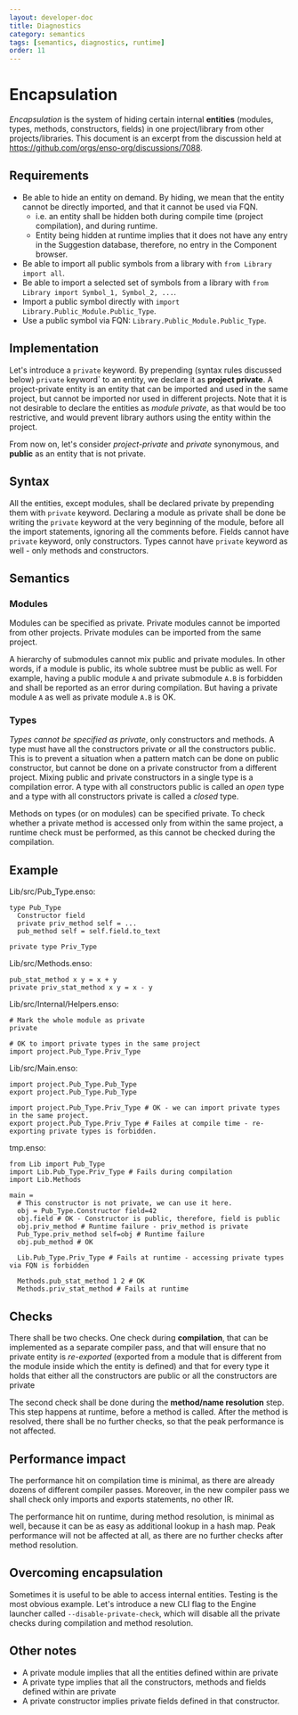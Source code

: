 ```yaml
---
layout: developer-doc
title: Diagnostics
category: semantics
tags: [semantics, diagnostics, runtime]
order: 11
---
```


# Encapsulation

_Encapsulation_ is the system of hiding certain internal **entities** (modules,
types, methods, constructors, fields) in one project/library from other
projects/libraries. This document is an excerpt from the discussion held at
https://github.com/orgs/enso-org/discussions/7088.

## Requirements

- Be able to hide an entity on demand. By hiding, we mean that the entity cannot
  be directly imported, and that it cannot be used via FQN.
  - i.e. an entity shall be hidden both during compile time (project
    compilation), and during runtime.
  - Entity being hidden at runtime implies that it does not have any entry in
    the Suggestion database, therefore, no entry in the Component browser.
- Be able to import all public symbols from a library with
  `from Library import all`.
- Be able to import a selected set of symbols from a library with
  `from Library import Symbol_1, Symbol_2, ...`.
- Import a public symbol directly with
  `import Library.Public_Module.Public_Type`.
- Use a public symbol via FQN: `Library.Public_Module.Public_Type`.

## Implementation

Let's introduce a `private` keyword. By prepending (syntax rules discussed
below) `private` keyword` to an entity, we declare it as **project private**. A
project-private entity is an entity that can be imported and used in the same
project, but cannot be imported nor used in different projects. Note that it is
not desirable to declare the entities as _module private_, as that would be too
restrictive, and would prevent library authors using the entity within the
project.

From now on, let's consider _project-private_ and _private_ synonymous, and
**public** as an entity that is not private.

## Syntax

All the entities, except modules, shall be declared private by prepending them
with `private` keyword. Declaring a module as private shall be done be writing
the `private` keyword at the very beginning of the module, before all the import
statements, ignoring all the comments before. Fields cannot have `private`
keyword, only constructors. Types cannot have `private` keyword as well - only
methods and constructors.

## Semantics

### Modules

Modules can be specified as private. Private modules cannot be imported from
other projects. Private modules can be imported from the same project.

A hierarchy of submodules cannot mix public and private modules. In other words,
if a module is public, its whole subtree must be public as well. For example,
having a public module `A` and private submodule `A.B` is forbidden and shall be
reported as an error during compilation. But having a private module `A` as well
as private module `A.B` is OK.

### Types

_Types cannot be specified as private_, only constructors and methods. A type
must have all the constructors private or all the constructors public. This is
to prevent a situation when a pattern match can be done on public constructor,
but cannot be done on a private constructor from a different project. Mixing
public and private constructors in a single type is a compilation error. A type
with all constructors public is called an _open_ type and a type with all
constructors private is called a _closed_ type.

Methods on types (or on modules) can be specified private. To check whether a
private method is accessed only from within the same project, a runtime check
must be performed, as this cannot be checked during the compilation.

## Example

Lib/src/Pub_Type.enso:

```
type Pub_Type
  Constructor field
  private priv_method self = ...
  pub_method self = self.field.to_text

private type Priv_Type
```

Lib/src/Methods.enso:

```
pub_stat_method x y = x + y
private priv_stat_method x y = x - y
```

Lib/src/Internal/Helpers.enso:

```
# Mark the whole module as private
private

# OK to import private types in the same project
import project.Pub_Type.Priv_Type
```

Lib/src/Main.enso:

```
import project.Pub_Type.Pub_Type
export project.Pub_Type.Pub_Type

import project.Pub_Type.Priv_Type # OK - we can import private types in the same project.
export project.Pub_Type.Priv_Type # Failes at compile time - re-exporting private types is forbidden.
```

tmp.enso:

```
from Lib import Pub_Type
import Lib.Pub_Type.Priv_Type # Fails during compilation
import Lib.Methods

main =
  # This constructor is not private, we can use it here.
  obj = Pub_Type.Constructor field=42
  obj.field # OK - Constructor is public, therefore, field is public
  obj.priv_method # Runtime failure - priv_method is private
  Pub_Type.priv_method self=obj # Runtime failure
  obj.pub_method # OK

  Lib.Pub_Type.Priv_Type # Fails at runtime - accessing private types via FQN is forbidden

  Methods.pub_stat_method 1 2 # OK
  Methods.priv_stat_method # Fails at runtime
```

## Checks

There shall be two checks. One check during **compilation**, that can be
implemented as a separate compiler pass, and that will ensure that no private
entity is _re-exported_ (exported from a module that is different from the
module inside which the entity is defined) and that for every type it holds that
either all the constructors are public or all the constructors are private

The second check shall be done during the **method/name resolution** step. This
step happens at runtime, before a method is called. After the method is
resolved, there shall be no further checks, so that the peak performance is not
affected.

## Performance impact

The performance hit on compilation time is minimal, as there are already dozens
of different compiler passes. Moreover, in the new compiler pass we shall check
only imports and exports statements, no other IR.

The performance hit on runtime, during method resolution, is minimal as well,
because it can be as easy as additional lookup in a hash map. Peak performance
will not be affected at all, as there are no further checks after method
resolution.

## Overcoming encapsulation

Sometimes it is useful to be able to access internal entities. Testing is the
most obvious example. Let's introduce a new CLI flag to the Engine launcher
called `--disable-private-check`, which will disable all the private checks
during compilation and method resolution.

## Other notes

- A private module implies that all the entities defined within are private
- A private type implies that all the constructors, methods and fields defined
  within are private
- A private constructor implies private fields defined in that constructor.
